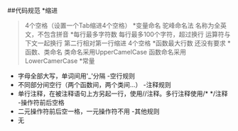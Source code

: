 ##代码规范
*缩进
> 4个空格（设置一个Tab缩进4个空格）
*变量命名
> 驼峰命名法
> 名称为全英文，不包含拼音
*每行最多字符数
> 每行最多100个字符，超过换行
> 运算符与下文一起换行
> 第二行相对第一行缩进 4个空格
*函数最大行数
> 还没有要求
*函数、类命名
> 类命名采用UpperCamelCase
> 函数命名采用LowerCamerCase 
*常量
* 字母全部大写，单词间用'_'分隔
-空行规则
* 不同部分间空行（两个函数间，两个类间...）
-注释规则
* 单行注释，在被注释语句上方另起一行，使用//注释。多行注释使用/* */注释
-操作符前后空格
* 二元操作符前后空一格，一元操作符不用
-其他规则
* 无
